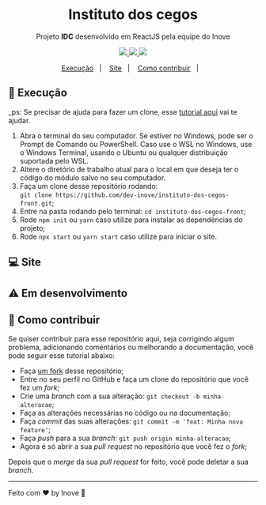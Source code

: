 <h1 align="center">Instituto dos cegos</h1>
<p align="center">Projeto <strong>IDC</strong> desenvolvido em ReactJS pela equipe do Inove</p>
<p align="center">
  <a aria-label="Inove" href="https://github.com/dev-inove">
    <img src="https://img.shields.io/badge/Inove-2022-informational"></img>
  </a>
  <a aria-label="ReactJS" href="">
    <img src="https://img.shields.io/badge/ReactJS-17.0.2-informational"></img>
  </a>
  <a aria-label="TypeScript" href="">
    <img src="https://img.shields.io/badge/typescript-4.3.5-informational"></img>
  </a>
</p>


<p align="center">
  <a href="#-execução">Execução</a>&nbsp;&nbsp;&nbsp;|&nbsp;&nbsp;&nbsp;
  <a href="#-site">Site</a>&nbsp;&nbsp;&nbsp;|&nbsp;&nbsp;&nbsp;
  <a href="#-como-contribuir">Como contribuir</a>&nbsp;&nbsp;&nbsp;|&nbsp;&nbsp;&nbsp;
</p>

## 🚀 Execução

_ps: Se precisar de ajuda para fazer um clone, esse [tutorial aqui](https://help.github.com/pt/github/creating-cloning-and-archiving-repositories/cloning-a-repository) vai te ajudar.

1. Abra o terminal do seu computador. Se estiver no Windows, pode ser o Prompt de Comando ou PowerShell. Caso use o WSL no Windows, use o Windows Terminal, usando o Ubuntu ou qualquer distribuição suportada pelo WSL.
2. Altere o diretório de trabalho atual para o local em que deseja ter o código do módulo salvo no seu computador.
3. Faça um clone desse repositório rodando: <br> `git clone https://github.com/dev-inove/instituto-dos-cegos-front.git`;
4. Entre na pasta rodando pelo terminal: `cd instituto-dos-cegos-front`;
6. Rode `npm init` ou `yarn` caso utilize para instalar as dependências do projeto;
7. Rode `npx start` ou `yarn start` caso utilize para iniciar o site.

## 💻 Site

## ⚠️ Em desenvolvimento

## 🤔 Como contribuir

Se quiser contribuir para esse repositório aqui, seja corrigindo algum problema, adicionando comentários ou melhorando a documentação, você pode seguir esse tutorial abaixo:

- Faça [um fork](https://help.github.com/pt/github/getting-started-with-github/fork-a-repo) desse repositório;
- Entre no seu perfil no GitHub e faça um clone do repositório que você fez um *fork*;
- Crie uma *branch* com a sua alteração: `git checkout -b minha-alteracao`;
- Faça as alterações necessárias no código ou na documentação;
- Faça *commit* das suas alterações: `git commit -m 'feat: Minha nova feature'`;
- Faça *push* para a sua *branch*: `git push origin minha-alteracao`;
- Agora é só abrir a sua *pull request* no repositório que você fez o *fork*;

Depois que o *merge* da sua *pull request* for feito, você pode deletar a sua *branch*.


---
Feito com ♥ by Inove :wave:

